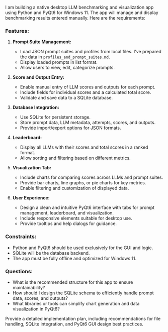 I am building a native desktop LLM benchmarking and visualization app using Python and PyQt6 for Windows 11. The app will manage and display benchmarking results entered manually. Here are the requirements:

### Features:

1. **Prompt Suite Management:**

   - Load JSON prompt suites and profiles from local files. I've prepared the data in `profiles_and_prompt_suites.md`.
   - Display loaded prompts in list format.
   - Allow users to view, edit, categorize prompts.

2. **Score and Output Entry:**

   - Enable manual entry of LLM scores and outputs for each prompt.
   - Include fields for individual scores and a calculated total score.
   - Validate and save data to a SQLite database.

3. **Database Integration:**

   - Use SQLite for persistent storage.
   - Store prompt data, LLM metadata, attempts, scores, and outputs.
   - Provide import/export options for JSON formats.

4. **Leaderboard:**

   - Display all LLMs with their scores and total scores in a ranked format.
   - Allow sorting and filtering based on different metrics.

5. **Visualization Tab:**

   - Include charts for comparing scores across LLMs and prompt suites.
   - Provide bar charts, line graphs, or pie charts for key metrics.
   - Enable filtering and customization of displayed data.

6. **User Experience:**
   - Design a clean and intuitive PyQt6 interface with tabs for prompt management, leaderboard, and visualization.
   - Include responsive elements suitable for desktop use.
   - Provide tooltips and help dialogs for guidance.

### Constraints:

- Python and PyQt6 should be used exclusively for the GUI and logic.
- SQLite will be the database backend.
- The app must be fully offline and optimized for Windows 11.

### Questions:

- What is the recommended structure for this app to ensure maintainability?
- How should I design the SQLite schema to efficiently handle prompt data, scores, and outputs?
- What libraries or tools can simplify chart generation and data visualization in PyQt6?

Provide a detailed implementation plan, including recommendations for file handling, SQLite integration, and PyQt6 GUI design best practices.
